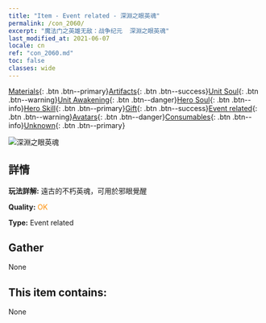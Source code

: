 ```yaml
---
title: "Item - Event related - 深淵之眼英魂"
permalink: /con_2060/
excerpt: "魔法门之英雄无敌：战争纪元  深淵之眼英魂"
last_modified_at: 2021-06-07
locale: cn
ref: "con_2060.md"
toc: false
classes: wide
---
```

 [Materials](/ItemsCN/){: .btn .btn--primary}[Artifacts](/ItemsCN/Artifacts/){: .btn .btn--success}[Unit Soul](/ItemsCN/UnitSoul/){: .btn .btn--warning}[Unit Awakening](/ItemsCN/UnitAwakening/){: .btn .btn--danger}[Hero Soul](/ItemsCN/HeroSoul/){: .btn .btn--info}[Hero Skill](/ItemsCN/HeroSkill/){: .btn .btn--primary}[Gift](/ItemsCN/Gift/){: .btn .btn--success}[Event related](/ItemsCN/Events/){: .btn .btn--warning}[Avatars](/ItemsCN/Avatars/){: .btn .btn--danger}[Consumables](/ItemsCN/Consumables/){: .btn .btn--info}[Unknown](/ItemsCN/Unknown/){: .btn .btn--primary}

 ![深淵之眼英魂](/images/t/juexing_703.png)

## 詳情
 **玩法詳解:** 遠古的不朽英魂，可用於邪眼覺醒

 **Quality:** <span style="color: #FF8C00">OK</span>

 **Type:** Event related

## Gather

  None

## This item contains:

  None

